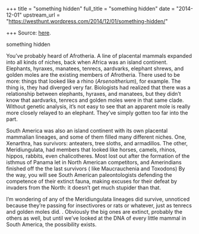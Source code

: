 +++
title = "something hidden"
full_title = "something hidden"
date = "2014-12-01"
upstream_url = "https://westhunt.wordpress.com/2014/12/01/something-hidden/"

+++
Source: [here](https://westhunt.wordpress.com/2014/12/01/something-hidden/).

something hidden

You’ve probably heard of Afrotheria. A line of placental mammals
expanded into all kinds of niches, back when Africa was an island
continent. Elephants, hyraxes, manatees, tenrecs, aardvarks, elephant
shrews, and golden moles are the existing members of Afrotheria. There
used to be more: things that looked like a rhino (*Arsenoitherium*),
for example. The thing is, they had diverged very far. Biologists had
realized that there was a relationship between elephants, hyraxes, and
manatees, but they didn’t know that aardvarks, tenrecs and golden moles
were in that same clade.  Without genetic analysis, it’s not easy to
see that an apparent mole is really more closely relayed to an elephant.
They’ve simply gotten too far into the part.

South America was also an island continent with its own placental
mammalian lineages, and some of them filled many different niches. One,
Xenarthra, has survivors: anteaters, tree sloths, and armadillos. The
other, Meridiungulata, had members that looked like horses, camels,
rhinos, hippos, rabbits, even chalicotheres. Most lost out after the
formation of the isthmus of Panama let in North American competitors,
and Amerindians finished off the the last survivors ( like Maucrauchenia
and Toxodons) By the way, you will see South American paleontologists
defending the competence of their extinct fauna, making excuses for
their defeat by invaders from the North: it doesn’t get much stupider
than that.

I’m wondering of any of the Meridiungulata lineages did survive,
unnoticed because they’re passing for insectivores or rats or whatever,
just as tenrecs and golden moles did. . Obviously the big ones are
extinct, probably the others as well, but until we’ve looked at the DNA
of every little mammal in South America, the possibility exists.

